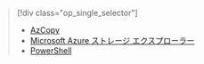 > [!div class="op_single_selector"]
> * [AzCopy](../articles/devtest-lab/devtest-lab-upload-vhd-using-azcopy.md)
> * [Microsoft Azure ストレージ エクスプローラー](../articles/devtest-lab/devtest-lab-upload-vhd-using-storage-explorer.md)
> * [PowerShell](../articles/devtest-lab/devtest-lab-upload-vhd-using-powershell.md)


<!--HONumber=Jan17_HO2-->


